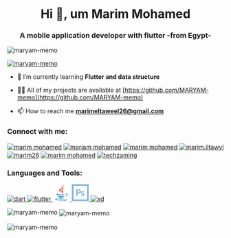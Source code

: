 <h1 align="center">Hi 👋, um Marim Mohamed</h1>
<h3 align="center">A mobile application developer with flutter -from Egypt- </h3>

<p align="left"> <img src="https://komarev.com/ghpvc/?username=maryam-memo&label=Profile%20views&color=0e75b6&style=flat" alt="maryam-memo" /> </p>

<p align="left"> <a href="https://github.com/ryo-ma/github-profile-trophy"><img src="https://github-profile-trophy.vercel.app/?username=maryam-memo" alt="maryam-memo" /></a> </p>

- 🌱 I’m currently learning **Flutter and data structure**

- 👨‍💻 All of my projects are available at [https://github.com/MARYAM-memo](https://github.com/MARYAM-memo)

- 📫 How to reach me **marimeltaweel26@gmail.com**

<h3 align="left">Connect with me:</h3>
<p align="left">
<a href="https://linkedin.com/in/marim mohamed" target="blank"><img align="center" src="https://raw.githubusercontent.com/rahuldkjain/github-profile-readme-generator/master/src/images/icons/Social/linked-in-alt.svg" alt="marim mohamed" height="30" width="40" /></a>
<a href="https://stackoverflow.com/users/mariam mohamed" target="blank"><img align="center" src="https://raw.githubusercontent.com/rahuldkjain/github-profile-readme-generator/master/src/images/icons/Social/stack-overflow.svg" alt="mariam mohamed" height="30" width="40" /></a>
<a href="https://fb.com/marim mohamed" target="blank"><img align="center" src="https://raw.githubusercontent.com/rahuldkjain/github-profile-readme-generator/master/src/images/icons/Social/facebook.svg" alt="marim mohamed" height="30" width="40" /></a>
<a href="https://instagram.com/marim.iltawyl" target="blank"><img align="center" src="https://raw.githubusercontent.com/rahuldkjain/github-profile-readme-generator/master/src/images/icons/Social/instagram.svg" alt="marim.iltawyl" height="30" width="40" /></a>
<a href="https://dribbble.com/marim26" target="blank"><img align="center" src="https://raw.githubusercontent.com/rahuldkjain/github-profile-readme-generator/master/src/images/icons/Social/dribbble.svg" alt="marim26" height="30" width="40" /></a>
<a href="https://www.behance.net/marim mohamed" target="blank"><img align="center" src="https://raw.githubusercontent.com/rahuldkjain/github-profile-readme-generator/master/src/images/icons/Social/behance.svg" alt="marim mohamed" height="30" width="40" /></a>
<a href="https://www.youtube.com/c/techzaming" target="blank"><img align="center" src="https://raw.githubusercontent.com/rahuldkjain/github-profile-readme-generator/master/src/images/icons/Social/youtube.svg" alt="techzaming" height="30" width="40" /></a>
</p>

<h3 align="left">Languages and Tools:</h3>
<p align="left"> <a href="https://dart.dev" target="_blank" rel="noreferrer"> <img src="https://www.vectorlogo.zone/logos/dartlang/dartlang-icon.svg" alt="dart" width="40" height="40"/> </a> <a href="https://flutter.dev" target="_blank" rel="noreferrer"> <img src="https://www.vectorlogo.zone/logos/flutterio/flutterio-icon.svg" alt="flutter" width="40" height="40"/> </a> <a href="https://www.java.com" target="_blank" rel="noreferrer"> <img src="https://raw.githubusercontent.com/devicons/devicon/master/icons/java/java-original.svg" alt="java" width="40" height="40"/> </a> <a href="https://www.photoshop.com/en" target="_blank" rel="noreferrer"> <img src="https://raw.githubusercontent.com/devicons/devicon/master/icons/photoshop/photoshop-line.svg" alt="photoshop" width="40" height="40"/> </a> <a href="https://www.adobe.com/products/xd.html" target="_blank" rel="noreferrer"> <img src="https://cdn.worldvectorlogo.com/logos/adobe-xd.svg" alt="xd" width="40" height="40"/> </a> </p>

<p><img align="left" src="https://github-readme-stats.vercel.app/api/top-langs?username=maryam-memo&show_icons=true&locale=en&layout=compact" alt="maryam-memo" /></p>

<p>&nbsp;<img align="center" src="https://github-readme-stats.vercel.app/api?username=maryam-memo&show_icons=true&locale=en" alt="maryam-memo" /></p>

<p><img align="center" src="https://github-readme-streak-stats.herokuapp.com/?user=maryam-memo&" alt="maryam-memo" /></p>
